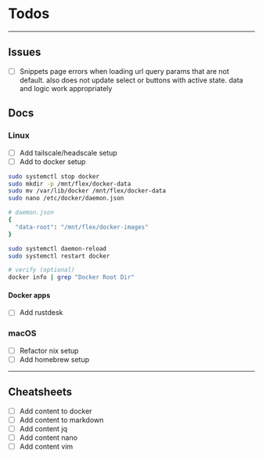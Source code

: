 # Todos

---

## Issues

- [ ] Snippets page errors when loading url query params that are not default. also does not update select or buttons with active state. data and logic work appropriately

## Docs

### Linux

- [ ] Add tailscale/headscale setup
- [ ] Add to docker setup

```sh
sudo systemctl stop docker
sudo mkdir -p /mnt/flex/docker-data
sudo mv /var/lib/docker /mnt/flex/docker-data
sudo nano /etc/docker/daemon.json

# daemon.json
{
  "data-root": "/mnt/flex/docker-images"
}

sudo systemctl daemon-reload
sudo systemctl restart docker

# verify (optional)
docker info | grep "Docker Root Dir"
```

#### Docker apps

- [ ] Add rustdesk

### macOS

- [ ] Refactor nix setup
- [ ] Add homebrew setup

---

## Cheatsheets

- [ ] Add content to docker
- [ ] Add content to markdown
- [ ] Add content jq
- [ ] Add content nano
- [ ] Add content vim
